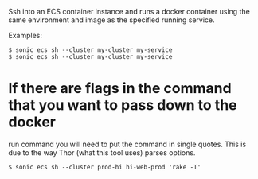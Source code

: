Ssh into an ECS container instance and runs a docker container using the same
environment and image as the specified running service.

Examples:

    $ sonic ecs sh --cluster my-cluster my-service
    $ sonic ecs sh --cluster my-cluster my-service

# If there are flags in the command that you want to pass down to the docker
run command you will need to put the command in single quotes.  This is due to
the way Thor (what this tool uses) parses options.

    $ sonic ecs sh --cluster prod-hi hi-web-prod 'rake -T'
